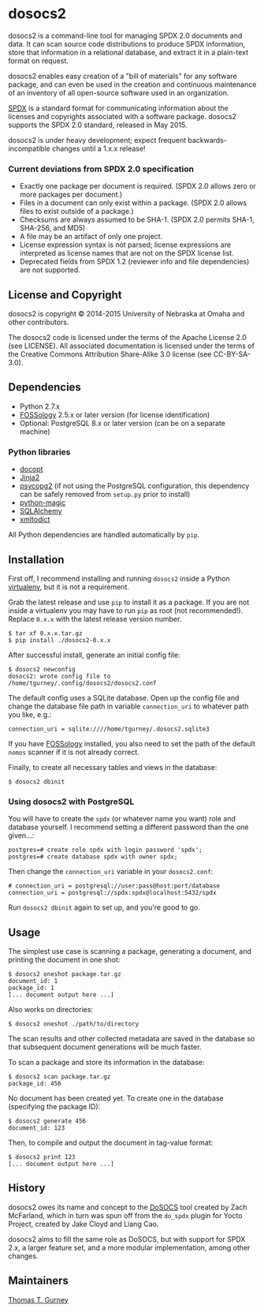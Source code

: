 dosocs2
=======

dosocs2 is a command-line tool for managing SPDX 2.0 documents and data. It can
scan source code distributions to produce SPDX information, store that
information in a relational database, and extract it in a plain-text format
on request.

dosocs2 enables easy creation of a "bill of materials" for any software package,
and can even be used in the creation and continuous maintenance of an inventory
of all open-source software used in an organization.

[SPDX](http://www.spdx.org) is a standard format for communicating information
about the licenses and copyrights associated with a software package. dosocs2
supports the SPDX 2.0 standard, released in May 2015.

dosocs2 is under heavy development; expect frequent backwards-incompatible
changes until a 1.x.x release!

### Current deviations from SPDX 2.0 specification

* Exactly one package per document is required. (SPDX 2.0 allows zero or more
  packages per document.)
* Files in a document can only exist within a package. (SPDX 2.0 allows files
  to exist outside of a package.)
* Checksums are always assumed to be SHA-1. (SPDX 2.0 permits SHA-1, SHA-256,
  and MD5)
* A file may be an artifact of only one project.
* License expression syntax is not parsed; license expressions are interpreted as license
  names that are not on the SPDX license list.
* Deprecated fields from SPDX 1.2 (reviewer info and file dependencies) are not supported.


License and Copyright
---------------------

dosocs2 is copyright © 2014-2015 University of Nebraska at Omaha and other
contributors.

The dosocs2 code is licensed under the terms of the Apache License 2.0
(see LICENSE). All associated documentation is licensed under the terms of the
Creative Commons Attribution Share-Alike 3.0 license (see CC-BY-SA-3.0).


Dependencies
------------

- Python 2.7.x
- [FOSSology](http://www.fossology.org/) 2.5.x or later version (for
  license identification)
- Optional: PostgreSQL 8.x or later version (can be on a separate machine)

### Python libraries

- [docopt](http://docopt.org/)
- [Jinja2](http://jinja.pocoo.org/)
- [psycopg2](http://initd.org/psycopg/) (if not using the PostgreSQL
  configuration, this dependency can be safely removed from `setup.py`
  prior to install)
- [python-magic](https://github.com/ahupp/python-magic)
- [SQLAlchemy](http://www.sqlalchemy.org/)
- [xmltodict](https://github.com/martinblech/xmltodict)

All Python dependencies are handled automatically by `pip`.


Installation
------------

First off, I recommend installing and running `dosocs2` inside a Python
[virtualenv](http://docs.python-guide.org/en/latest/dev/virtualenvs/), but it
is not a requirement.

Grab the latest release and use `pip` to install it as a package. If you are
not inside a virtualenv you may have to run `pip` as root (not recommended!).
Replace `0.x.x` with the latest release version number.

    $ tar xf 0.x.x.tar.gz 
    $ pip install ./dosocs2-0.x.x

After successful install, generate an initial config file:

    $ dosocs2 newconfig
    dosocs2: wrote config file to /home/tgurney/.config/dosocs2/dosocs2.conf

The default config uses a SQLite database. Open up the config file and change
the database file path in variable `connection_uri` to whatever path you
like, e.g.:

    connection_uri = sqlite:////home/tgurney/.dosocs2.sqlite3

If you have [FOSSology](http://www.fossology.org/) installed, you also need
to set the path of the default `nomos` scanner if it is not already correct.

Finally, to create all necessary tables and views in the database:

    $ dosocs2 dbinit


### Using dosocs2 with PostgreSQL

You will have to create the `spdx` (or whatever name you want) role and
database yourself.  I recommend setting a different password than the
one given...:

    postgres=# create role spdx with login password 'spdx';
    postgres=# create database spdx with owner spdx;

Then change the `connection_uri` variable in your `dosocs2.conf`:

    # connection_uri = postgresql://user:pass@host:port/database
    connection_uri = postgresql://spdx:spdx@localhost:5432/spdx

Run `dosocs2 dbinit` again to set up, and you're good to go. 


Usage
-----

The simplest use case is scanning a package, generating a
document, and printing the document in one shot:

    $ dosocs2 oneshot package.tar.gz
    document_id: 1
    package_id: 1
    [... document output here ...]

Also works on directories:

    $ dosocs2 oneshot ./path/to/directory

The scan results and other collected metadata are saved in the database
so that subsequent document generations will be much faster.

To scan a package and store its information in the database:

    $ dosocs2 scan package.tar.gz
    package_id: 456

No document has been created yet. To create one in the database (specifying the
package ID):

    $ dosocs2 generate 456
    document_id: 123

Then, to compile and output the document in tag-value format:

    $ dosocs2 print 123
    [... document output here ...]


History
-------

dosocs2 owes its name and concept to the
[DoSOCS](https://github.com/socs-dev-env/DoSOCS) tool created by Zach
McFarland, which in turn was spun off from the `do_spdx` plugin for Yocto
Project, created by Jake Cloyd and Liang Cao.

dosocs2 aims to fill the same role as DoSOCS, but with support for SPDX 2.x, a
larger feature set, and a more modular implementation, among other changes.


Maintainers
-----------

[Thomas T. Gurney](https://github.com/ttgurney)
